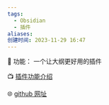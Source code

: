 ```yaml
---
tags:
  - Obsidian
  - 插件
aliases: 
创建时间: 2023-11-29 16:47
---
```


🌾 功能： 一个让大纲更好用的插件

📺 [插件功能介绍](https://www.bilibili.com/video/BV1w14y1J7Vq?t=0.8)

🌐 [github 网址](https://github.com/guopenghui/obsidian-quiet-outline/blob/master/README-CN.md)
